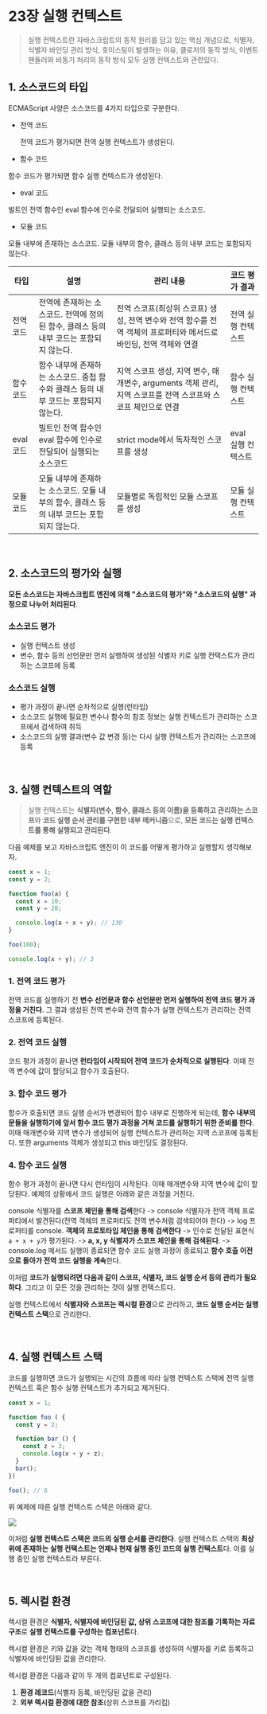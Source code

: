# 23장 실행 컨텍스트

> 실행 컨텍스트란 자바스크립트의 동작 원리를 담고 있는 핵심 개념으로, 식별자, 식별자 바인딩 관리 방식, 호이스팅이 발생하는 이유, 클로저의 동작 방식, 이벤트 핸들러와 비동기 처리의 동작 방식 모두 실행 컨텍스트와 관련있다.

## 1. 소스코드의 타입

ECMAScript 사양은 소스코드를 4가지 타입으로 구분한다.

- 전역 코드

  전역 코드가 평가되면 전역 실행 컨텍스트가 생성된다.

- 함수 코드

함수 코드가 평가되면 함수 실행 컨텍스트가 생성된다.

- eval 코드

빌트인 전역 함수인 eval 함수에 인수로 전달되어 실행되는 소스코드.

- 모듈 코드

모듈 내부에 존재하는 소스코드. 모듈 내부의 함수, 클래스 등의 내부 코드는 포함되지 않는다.

| 타입      | 설명                                                                                      | 관리 내용                                                                                                         | 코드 평가 결과     |
| --------- | ----------------------------------------------------------------------------------------- | ----------------------------------------------------------------------------------------------------------------- | ------------------ |
| 전역 코드 | 전역에 존재하는 소스코드. 전역에 정의된 함수, 클래스 등의 내부 코드는 포함되지 않는다.    | 전역 스코프(최상위 스코프) 생성, 전역 변수와 전역 함수를 전역 객체의 프로퍼티와 메서드로 바인딩, 전역 객체와 연결 | 전역 실행 컨텍스트 |
| 함수 코드 | 함수 내부에 존재하는 소스코드. 중첩 함수와 클래스 등의 내부 코드는 포함되지 않는다.       | 지역 스코프 생성, 지역 변수, 매개변수, arguments 객체 관리, 지역 스코프를 전역 스코프와 스코프 체인으로 연결      | 함수 실행 컨텍스트 |
| eval 코드 | 빌트인 전역 함수인 eval 함수에 인수로 전달되어 실행되는 소스코드                          | strict mode에서 독자적인 스코프를 생성                                                                            | eval 실행 컨텍스트 |
| 모듈 코드 | 모듈 내부에 존재하는 소스코드. 모듈 내부의 함수, 클래스 등의 내부 코드는 포함되지 않는다. | 모듈별로 독립적인 모듈 스코프를 생성                                                                              | 모듈 실행 컨텍스트 |

<br/>

## 2. 소스코드의 평가와 실행

**모든 소스코드는 자바스크립트 엔진에 의해 "소스코드의 평가"와 "소스코드의 실행" 과정으로 나누어 처리된다**.

### 소스코드 평가

- 실행 컨텍스트 생성
- 변수, 함수 등의 선언문만 먼저 실행하여 생성된 식별자 키로 실행 컨텍스트가 관리하는 스코프에 등록

### 소스코드 실행

- 평가 과정이 끝나면 순차적으로 실행(런타임)
- 소스코드 실행에 필요한 변수나 함수의 참조 정보는 실행 컨텍스트가 관리하는 스코프에서 검색하여 취득
- 소스코드의 실행 결과(변수 값 변경 등)는 다시 실행 컨텍스트가 관리하는 스코프에 등록

<br/>

## 3. 실행 컨텍스트의 역할

> 실행 컨텍스트는 **식별자(변수, 함수, 클래스 등의 이름)을 등록하고 관리하는 스코프**와 **코드 실행 순서 관리를 구현한 내부 메커니즘**으로, **모든 코드는 실행 컨텍스트를 통해 실행되고 관리된다**.

다음 예제를 보고 자바스크립트 엔진이 이 코드를 어떻게 평가하고 실행할지 생각해보자.

```js
const x = 1;
const y = 2;

function foo(a) {
  const x = 10;
  const y = 20;

  console.log(a + x + y); // 130
}

foo(100);

console.log(x + y); // 3
```

### 1. 전역 코드 평가

전역 코드를 실행하기 전 **변수 선언문과 함수 선언문만 먼저 실행하여 전역 코드 평가 과정을 거친다**. 그 결과 생성된 전역 변수와 전역 함수가 실행 컨텍스트가 관리하는 전역 스코프에 등록된다.

### 2. 전역 코드 실행

코드 평가 과정이 끝나면 **런타임이 시작되어 전역 코드가 순차적으로 실행된다**. 이때 전역 변수에 값이 할당되고 함수가 호출된다.

### 3. 함수 코드 평가

함수가 호출되면 코드 실행 순서가 변경되어 함수 내부로 진행하게 되는데, **함수 내부의 문들을 실행하기에 앞서 함수 코드 평가 과정을 거쳐 코드를 실행하기 위한 준비를 한다**. 이때 매개변수와 지역 변수가 생성되어 실행 컨텍스트가 관리하는 지역 스코프에 등록된다. 또한 arguments 객체가 생성되고 this 바인딩도 결정된다.

### 4. 함수 코드 실행

함수 평가 과정이 끝나면 다시 런타임이 시작된다. 이때 매개변수와 지역 변수에 값이 할당된다. 예제의 상황에서 코드 실행은 아래와 같은 과정을 거친다.

console 식별자를 **스코프 체인을 통해 검색**한다 -> console 식별자가 전역 객체 프로퍼티에서 발견된다(전역 객체의 프로퍼티도 전역 변수처럼 검색되어야 한다) -> log 프로퍼티를 console. **객체의 프로토타입 체인을 통해 검색한다** -> 인수로 전달된 표현식 `a + x + y`가 평가된다. -> **a, x, y 식별자가 스코프 체인을 통해 검색된다**. -> console.log 메서드 실행이 종료되면 함수 코드 실행 과정이 종료되고 **함수 호출 이전으로 돌아가 전역 코드 실행을 계속**한다.

이처럼 **코드가 실행되려면 다음과 같이 스코프, 식별자, 코드 실행 순서 등의 관리가 필요하다**. 그리고 이 모든 것을 관리하는 것이 실행 컨텍스트다.

실행 컨텍스트에서 **식별자와 스코프는 렉시컬 환경**으로 관리하고, **코드 실행 순서는 실행 컨텍스트 스택**으로 관리한다.

<br/>

## 4. 실행 컨텍스트 스택

코드를 실행하면 코드가 실행되는 시간의 흐름에 따라 실행 컨텍스트 스택에 전역 실행 컨텍스트 혹은 함수 실행 컨텍스트가 추가되고 제거된다.

```js
const x = 1;

function foo ( {
  const y = 2;

  function bar () {
    const z = 3;
    console.log(x + y + z);
  }
  bar();
})

foo(); // 6
```

위 예제에 따른 실행 컨텍스트 스택은 아래와 같다.

![](https://velog.velcdn.com/images/iseethefuture/post/bbf7f31c-4e01-41f2-bd11-0b616483929e/image.png)

이처럼 **실행 컨텍스트 스택은 코드의 실행 순서를 관리한다**. 실행 컨텍스트 스택의 **최상위에 존재하는 실행 컨텍스트는 언제나 현재 실행 중인 코드의 실행 컨텍스트**다. 이를 실행 중인 실행 컨텍스트라 부른다.

<br/>

## 5. 렉시컬 환경

렉시컬 환경은 **식별자, 식별자에 바인딩된 값, 상위 스코프에 대한 참조를 기록하는 자료구조**로 **실행 컨텍스트를 구성하는 컴포넌트**다.

렉시컬 환경은 키와 값을 갖는 객체 형태의 스코프를 생성하여 식별자를 키로 등록하고 식별자에 바인딩된 값을 관리한다.

렉시컬 환경은 다음과 같이 두 개의 컴포넌트로 구성된다.

1. **환경 레코드**(식별자 등록, 바인딩된 값을 관리)
2. **외부 렉시컬 환경에 대한 참조**(상위 스코프를 가리킴)
